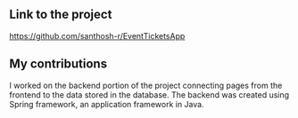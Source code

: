 ## Link to the project
https://github.com/santhosh-r/EventTicketsApp

## My contributions
I worked on the backend portion of the project connecting pages from the frontend to the data stored in the database. The backend was created using Spring framework, an application framework in Java.